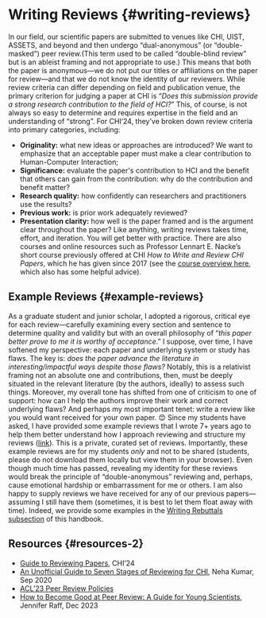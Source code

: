 # Writing Reviews {#writing-reviews}
In our field, our scientific papers are submitted to venues like CHI, UIST, ASSETS, and beyond and then undergo “dual-anonymous” (or “double-masked”) peer review.(This term used to be called “double-blind review” but is an ableist framing and not appropriate to use.) This means that both the paper is anonymous—we do not put our titles or affiliations on the paper for review—and that we do not know the identity of our reviewers.
While review criteria can differ depending on field and publication venue, the primary criterion for judging a paper at CHI is “*Does this submission provide a strong research contribution to the field of HCI?*” This, of course, is not always so easy to determine and requires expertise in the field and an understanding of “strong”. For CHI’24, they’ve broken down review criteria into primary categories, including:
- **Originality:** what new ideas or approaches are introduced? We want to emphasize that an acceptable paper must make a clear contribution to Human-Computer Interaction;
- **Significance:** evaluate the paper's contribution to HCI and the benefit that others can gain from the contribution: why do the contribution and benefit matter?
- **Research quality:** how confidently can researchers and practitioners use the results?
- **Previous work:** is prior work adequately reviewed?
- **Presentation clarity:** how well is the paper framed and is the argument clear throughout the paper?
Like anything, writing reviews takes time, effort, and iteration. You will get better with practice. There are also courses and online resources such as Professor Lennart E. Nacke’s short course previously offered at CHI *How to Write and Review CHI Papers*, which he has given since 2017 (see the [course overview here](https://dl.acm.org/action/doSearch?AllField=How+to+Write+and+Review+CHI+Papers), which also has some helpful advice).
## Example Reviews {#example-reviews}
As a graduate student and junior scholar, I adopted a rigorous, critical eye for each review—carefully examining every section and sentence to determine quality and validity but with an overall philosophy of “*this paper better prove to me it is worthy of acceptance*.” I suppose, over time, I have softened my perspective: each paper and underlying system or study has flaws. The key is: *does the paper advance the literature in interesting/impactful ways despite those flaws?* Notably, this is a relativist framing not an absolute one and contributions, then, must be deeply situated in the relevant literature (by the authors, ideally) to assess such things. Moreover, my overall tone has shifted from one of criticism to one of support: how can I help the authors improve their work and correct underlying flaws?
And perhaps my most important tenet: write a review like you would want received for your own paper. 😊
Since my students have asked, I have provided some example reviews that I wrote 7+ years ago to help them better understand how I approach reviewing and structure my reviews ([link](https://drive.google.com/drive/folders/1Tz6pyYdxyy5Ks1EqEJ4iwvLX1MFzNtYr)). This is a private, curated set of reviews. Importantly, these example reviews are for my students *only* and not to be shared (students, please do not download them locally but view them in your browser). Even though much time has passed, revealing my identity for these reviews would break the principle of “double-anonymous” reviewing and, perhaps, cause emotional hardship or embarrassment for me or others.
I am also happy to supply reviews we have received for any of our previous papers—assuming I still have them (sometimes, it is best to let them float away with time). Indeed, we provide some examples in the [Writing Rebuttals subsection](#writing-rebuttals) of this handbook.
## Resources {#resources-2}
- [Guide to Reviewing Papers](https://chi2024.acm.org/submission-guides/guide-to-reviewing-papers/), CHI’24
- [An Unofficial Guide to Seven Stages of Reviewing for CHI](https://nehakumar.medium.com/an-unofficial-guide-to-seven-stages-of-reviewing-for-chi-7938880fc895), Neha Kumar, Sep 2020
- [ACL’23 Peer Review Policies](https://2023.aclweb.org/blog/review-acl23/)
- [How to Become Good at Peer Review: A Guide for Young Scientists](https://violentmetaphors.com/2013/12/13/how-to-become-good-at-peer-review-a-guide-for-young-scientists/), Jennifer Raff, Dec 2023